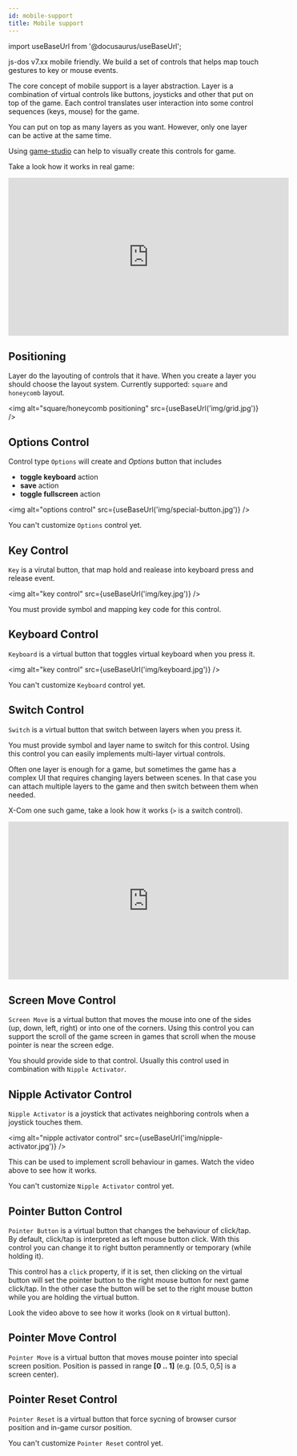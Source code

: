 ```yaml
---
id: mobile-support
title: Mobile support
---
```

import useBaseUrl from '@docusaurus/useBaseUrl';

js-dos v7.xx mobile friendly. We build a set of controls that helps map touch gestures to key or mouse events.

The core concept of mobile support is a layer abstraction. Layer is a combination of virtual controls like buttons, joysticks and other that put on top of the game. Each control translates user interaction into some control sequences (keys, mouse) for the game.

You can put on top as many layers as you want. However, only one layer can be active at the same time.

Using [game-studio](https://dos.zone/studio) can help to visually create this controls for game.

Take a look how it works in real game:
<iframe width="560" height="315" src="https://www.youtube.com/embed/I19hllmQWgk?start=20" frameborder="0" allow="accelerometer; autoplay; clipboard-write; encrypted-media; gyroscope; picture-in-picture" allowfullscreen></iframe>

## Positioning

Layer do the layouting of controls that it have. When you create a layer you should choose the layout system.
Currently supported: `square` and `honeycomb` layout.

<img alt="square/honeycomb positioning" src={useBaseUrl('img/grid.jpg')} />

## Options Control

Control type `Options` will create and *Options* button that includes
* **toggle keyboard** action
* **save** action
* **toggle fullscreen** action

<img alt="options control" src={useBaseUrl('img/special-button.jpg')} />

You can't customize `Options` control yet.

## Key Control

`Key` is a virutal button, that map hold and realease into keyboard press and release event.

<img alt="key control" src={useBaseUrl('img/key.jpg')} />

You must provide symbol and mapping key code for this control.

## Keyboard Control

`Keyboard` is a virtual button that toggles virtual keyboard when you press it.

<img alt="key control" src={useBaseUrl('img/keyboard.jpg')} />

You can't customize `Keyboard` control yet.

## Switch Control

`Switch` is a virtual button that switch between layers when you press it.

You must provide symbol and layer name to switch for this control.
Using this control you can easily implements multi-layer virtual controls.

Often one layer is enough for a game, but sometimes the game has a complex UI that requires changing layers between scenes. In that case you can attach multiple layers to the game and then switch between them when needed.

X-Com one such game, take a look how it works (`>` is a switch control).

<iframe width="560" height="315" src="https://www.youtube.com/embed/gu8uFM7yuls" title="YouTube video player" frameborder="0" allow="accelerometer; autoplay; clipboard-write; encrypted-media; gyroscope; picture-in-picture" allowfullscreen></iframe>

## Screen Move Control

`Screen Move` is a virtual button that moves the mouse into one of the sides (up, down, left, right) or into one of the corners. Using this control you can support the scroll of the game screen in games that scroll when the mouse pointer is near the screen edge.

You should provide side to that control. Usually this control used in combination with `Nipple Activator`. 

## Nipple Activator Control

`Nipple Activator` is a joystick that activates neighboring controls when a joystick touches them.

<img alt="nipple activator control" src={useBaseUrl('img/nipple-activator.jpg')} />

This can be used to implement scroll behaviour in games. Watch the video above to see how it works.

You can't customize `Nipple Activator` control yet.

## Pointer Button Control

`Pointer Button` is a virtual button that changes the behaviour of click/tap. By default, click/tap is interpreted as left mouse button click. With this control you can change it to right button peramnently or temporary (while holding it).

This control has a `click` property, if it is set, then clicking on the virtual button will set the pointer button to the right mouse button for next game click/tap. In the other case the button will be set to the right mouse button while you are holding the virtual button.

Look the video above to see how it works (look on `R` virtual button).

## Pointer Move Control

`Pointer Move` is a virtual button that moves mouse pointer into special screen position.
Position is passed in range **[0 .. 1]** (e.g. [0.5, 0,5] is a screen center).

## Pointer Reset Control

`Pointer Reset` is a virtual button that force sycning of browser cursor position and in-game cursor position.

You can't customize `Pointer Reset` control yet.